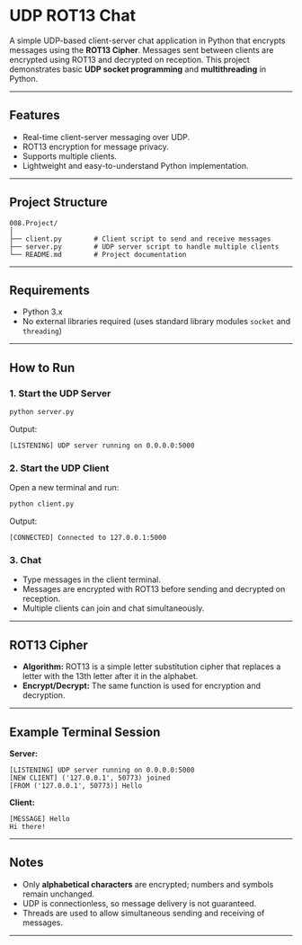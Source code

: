 # UDP ROT13 Chat

A simple UDP-based client-server chat application in Python that encrypts messages using the **ROT13 Cipher**. Messages sent between clients are encrypted using ROT13 and decrypted on reception. This project demonstrates basic **UDP socket programming** and **multithreading** in Python.

---

## Features

- Real-time client-server messaging over UDP.
- ROT13 encryption for message privacy.
- Supports multiple clients.
- Lightweight and easy-to-understand Python implementation.

---

## Project Structure

```
008.Project/
│
├── client.py        # Client script to send and receive messages
├── server.py        # UDP server script to handle multiple clients
└── README.md        # Project documentation
```

---

## Requirements

- Python 3.x
- No external libraries required (uses standard library modules `socket` and `threading`)

---

## How to Run

### 1. Start the UDP Server

```bash
python server.py
```

Output:

```
[LISTENING] UDP server running on 0.0.0.0:5000
```

### 2. Start the UDP Client

Open a new terminal and run:

```bash
python client.py
```

Output:

```
[CONNECTED] Connected to 127.0.0.1:5000
```

### 3. Chat

- Type messages in the client terminal.
- Messages are encrypted with ROT13 before sending and decrypted on reception.
- Multiple clients can join and chat simultaneously.

---

## ROT13 Cipher

- **Algorithm:** ROT13 is a simple letter substitution cipher that replaces a letter with the 13th letter after it in the alphabet.
- **Encrypt/Decrypt:** The same function is used for encryption and decryption.

---

## Example Terminal Session

**Server:**

```
[LISTENING] UDP server running on 0.0.0.0:5000
[NEW CLIENT] ('127.0.0.1', 50773) joined
[FROM ('127.0.0.1', 50773)] Hello
```

**Client:**

```
[MESSAGE] Hello
Hi there!
```

---

## Notes

- Only **alphabetical characters** are encrypted; numbers and symbols remain unchanged.
- UDP is connectionless, so message delivery is not guaranteed.
- Threads are used to allow simultaneous sending and receiving of messages.

---


